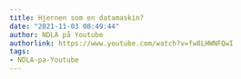 ```yaml
---
title: Hjernen som en datamaskin?
date: "2021-11-03 08:49:44"
author: NDLA på Youtube
authorlink: https://www.youtube.com/watch?v=fw8LHWNFQwI
tags:
- NDLA-pa-Youtube
---
```

